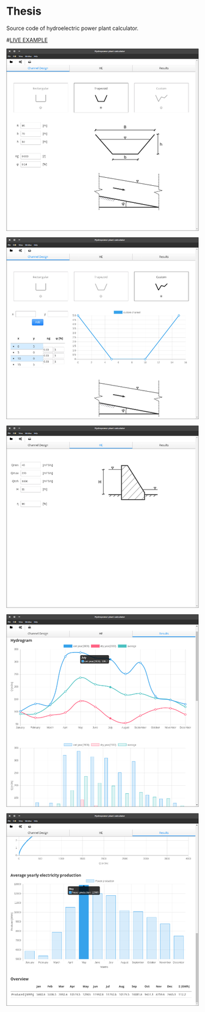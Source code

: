 # Thesis

Source code of hydroelectric power plant calculator.

#[LIVE EXAMPLE](https://greatdanton.github.io/Thesis/)


![design](images/channelDesign.png)

![custom design](images/customChannel.png)

![HE](images/HE.png)

![hydrogram](images/results1.png)

![produced electricity](images/results2.png)
